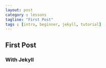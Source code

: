 ```yaml
---
layout: post
category : lessons
tagline: "First Post"
tags : [intro, beginner, jekyll, tutorial]
---
```


## First Post

### With Jekyll

